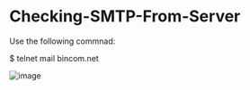 # Checking-SMTP-From-Server
Use the following commnad:

$ telnet mail bincom.net

![image](https://user-images.githubusercontent.com/99332618/236280922-31a2ca68-ba12-4943-bb99-b4dc8d952672.png)
